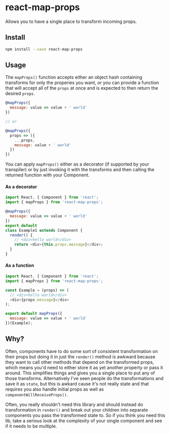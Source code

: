 react-map-props
=========================

Allows you to have a single place to transform incoming props.

## Install

```bash
npm install --save react-map-props
```

## Usage

The `mapProps()` function accepts either an object hash containing transforms for only the properies you want, or you can provide a function that will accept all of the `props` at once and is expected to then return the desired `props`.

```js
@mapProps({
  message: value => value + ' world'
})

// or

@mapProps({
  props => ({
    ...props,
    message: value + ' world'
  })
})
```

You can apply `mapProps()` either as a decorator (if supported by your transpiler) or by just invoking it with the transforms and then calling the returned function with your Component.

#### As a decorator

```js
import React, { Component } from 'react';
import { mapProps } from 'react-map-props';

@mapProps({
  message: value => value + ' world'
})
export default
class Example1 extends Component {
  render() {
    // <div>hello world</div>
    return <div>{this.props.message}</div>;
  } 
}
```

#### As a function

```js
import React, { Component } from 'react';
import { mapProps } from 'react-map-props';

const Example = (props) => (
  // <div>hello world</div>
  <div>{props.message}</div>
);

export default mapProps({
  message: value => value + ' world'
})(Example);
```

## Why?

Often, components have to do some sort of consistent transformation on their props but doing it in just the `render()` method is awkward because they want to call other methods that depend on the transformed props, which means you'd need to either store it as yet another property or pass it around. This simplifies things and gives you a single place to put any of those transforms. Alternatively I've seen people do the transformations and save it as `state`, but this is awkard cause it's not really state and that requires you also handle initial props as well as `componentWillReceiveProps()`.

Often, you really shouldn't need this library and should instead do transformation in `render()` and break out your children into separate components you pass the transformed state to. So if you think you need this lib, take a serious look at the complexity of your single component and see if it needs to be multiple.
